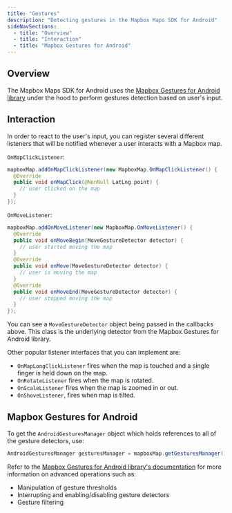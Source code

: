 ```yaml
---
title: "Gestures"
description: "Detecting gestures in the Mapbox Maps SDK for Android"
sideNavSections:
  - title: "Overview"
  - title: "Interaction"
  - title: "Mapbox Gestures for Android"
---
```


## Overview
The Mapbox Maps SDK for Android uses the [Mapbox Gestures for Android library](https://github.com/mapbox/mapbox-gestures-android) under the hood to perform gestures detection based on user's input.

## Interaction
In order to react to the user's input, you can register several different listeners that will be notified whenever a user interacts with a Mapbox map.

`OnMapClickListener`:
```java
mapboxMap.addOnMapClickListener(new MapboxMap.OnMapClickListener() {
  @Override
  public void onMapClick(@NonNull LatLng point) {
    // user clicked on the map
  }
});
```

`OnMoveListener`:
```java
mapboxMap.addOnMoveListener(new MapboxMap.OnMoveListener() {
  @Override
  public void onMoveBegin(MoveGestureDetector detector) {
    // user started moving the map
  }
  @Override
  public void onMove(MoveGestureDetector detector) {
    // user is moving the map
  }
  @Override
  public void onMoveEnd(MoveGestureDetector detector) {
    // user stopped moving the map
  }
});
```
You can see a `MoveGestureDetector` object being passed in the callbacks above. This class is the underlying detector from the Mapbox Gestures for Android library.

Other popular listener interfaces that you can implement are:
 - `OnMapLongClickListener` fires when the map is touched and a single finger is held down on the map.
 - `OnRotateListener` fires when the map is rotated.
 - `OnScaleListener` fires when the map is zoomed in or out.
 - `OnShoveListener`, fires when map is tilted.
 
## Mapbox Gestures for Android
To get the `AndroidGesturesManager` object which holds references to all of the gesture detectors, use:
```java
AndroidGesturesManager gesturesManager = mapboxMap.getGesturesManager();
```

Refer to the [Mapbox Gestures for Android library's documentation](https://github.com/mapbox/mapbox-gestures-android) for more information on advanced operations such as:
 - Manipulation of gesture thresholds
 - Interrupting and enabling/disabling gesture detectors
 - Gesture filtering
